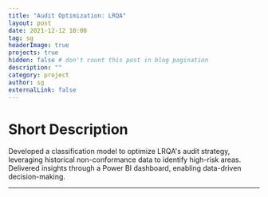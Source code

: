 ```yaml
---
title: "Audit Optimization: LRQA"
layout: post
date: 2021-12-12 10:00
tag: sg
headerImage: true
projects: true
hidden: false # don't count this post in blog pagination
description: ""
category: project
author: sg
externalLink: false
---
```

# Short Description 

Developed a classification model to optimize LRQA's audit strategy, leveraging historical non-conformance data to identify high-risk areas. Delivered insights through a Power BI dashboard, enabling data-driven decision-making.

---